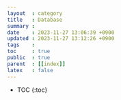 ```yaml
---
layout  : category
title   : Database
summary : 
date    : 2023-11-27 13:06:39 +0900
updated : 2023-11-27 13:12:26 +0900
tags    : 
toc     : true
public  : true
parent  : [[index]]
latex   : false
---
```

* TOC
{:toc}
